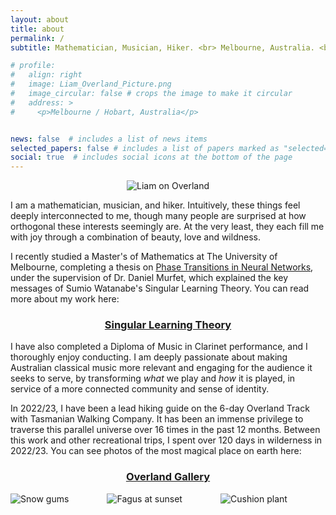 ```yaml
---
layout: about
title: about
permalink: /
subtitle: Mathematician, Musician, Hiker. <br> Melbourne, Australia. <br> lemmykc@gmail.com

# profile:
#   align: right
#   image: Liam_Overland_Picture.png
#   image_circular: false # crops the image to make it circular
#   address: >
#     <p>Melbourne / Hobart, Australia</p>


news: false  # includes a list of news items
selected_papers: false # includes a list of papers marked as "selected={true}"
social: true  # includes social icons at the bottom of the page
---
```

<p align="center">
<!--<img src="assets/img/Liam_Overland_Picture.png" style="max-width:80%;">-->
<img src="https://wsrv.nl/?url=lemmykc.github.io/assets/img/Liam_Overland_Picture.png&output=jpg&q=80" style="max-width:80%;" alt="Liam on Overland">
</p>


I am a mathematician, musician, and hiker. Intuitively, these things feel deeply interconnected to me, though many people are surprised at how orthogonal these interests seemingly are. At the very least, they each fill me with joy through a combination of beauty, love and wildness. 


I recently studied a Master's of Mathematics at The University of Melbourne, completing a thesis on [Phase Transitions in Neural Networks](http://therisingsea.org/notes/MSc-Carroll.pdf), under the supervision of Dr. Daniel Murfet, which explained the key messages of Sumio Watanabe's Singular Learning Theory. You can read more about my work here:

<h3 align="center">
<a href="/mathematics/SLT/">Singular Learning Theory</a>
</h3> 

I have also completed a Diploma of Music in Clarinet performance, and I thoroughly enjoy conducting. I am deeply passionate about making Australian classical music more relevant and engaging for the audience it seeks to serve, by transforming _what_ we play and _how_ it is played, in service of a more connected community and sense of identity. 

In 2022/23, I have been a lead hiking guide on the 6-day Overland Track with Tasmanian Walking Company. It has been an immense privilege to traverse this parallel universe over 16 times in the past 12 months. Between this work and other recreational trips, I spent over 120 days in wilderness in 2022/23. You can see photos of the most magical place on earth here:

<h3 align="center">
<a href="/hiking/gallery/">Overland Gallery</a>
</h3>

<style>
  .row {
    display: flex;
    justify-content: space-between;
  }

  .column {
    flex-basis: 33%;
  }
</style>

<div class="row">
  <div class="column">
    <img src="https://wsrv.nl/?url=lemmykc.github.io/assets/img/Overland_highlights/IMG_6704.png&w=500&h=500&output=jpg&q=80&t=square" style="max-width:100%;" alt="Snow gums">
  </div>
  <div class="column">
    <img src="https://wsrv.nl/?url=lemmykc.github.io/assets/img/Overland_highlights/IMG_2565.png&w=500&h=500&output=jpg&q=80&t=square" style="max-width:100%;" alt="Fagus at sunset">
  </div>
  <div class="column">
    <img src="https://wsrv.nl/?url=lemmykc.github.io/assets/img/Overland_highlights/IMG_8824.png&w=500&h=500&output=jpg&q=80&t=square" style="max-width:100%;" alt="Cushion plant">
  </div>
</div>





